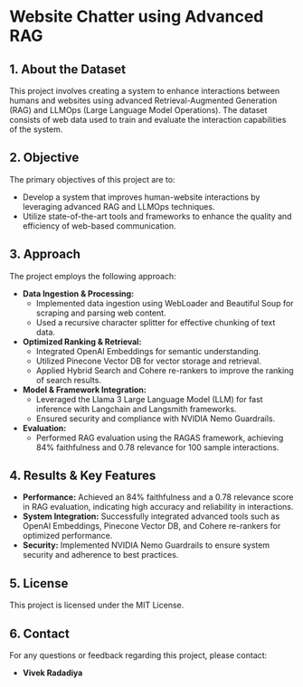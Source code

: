 # Website Chatter using Advanced RAG

## 1. About the Dataset
This project involves creating a system to enhance interactions between humans and websites using advanced Retrieval-Augmented Generation (RAG) and LLMOps (Large Language Model Operations). The dataset consists of web data used to train and evaluate the interaction capabilities of the system.

## 2. Objective
The primary objectives of this project are to:
- Develop a system that improves human-website interactions by leveraging advanced RAG and LLMOps techniques.
- Utilize state-of-the-art tools and frameworks to enhance the quality and efficiency of web-based communication.

## 3. Approach
The project employs the following approach:
- **Data Ingestion & Processing:**
  - Implemented data ingestion using WebLoader and Beautiful Soup for scraping and parsing web content.
  - Used a recursive character splitter for effective chunking of text data.
- **Optimized Ranking & Retrieval:**
  - Integrated OpenAI Embeddings for semantic understanding.
  - Utilized Pinecone Vector DB for vector storage and retrieval.
  - Applied Hybrid Search and Cohere re-rankers to improve the ranking of search results.
- **Model & Framework Integration:**
  - Leveraged the Llama 3 Large Language Model (LLM) for fast inference with Langchain and Langsmith frameworks.
  - Ensured security and compliance with NVIDIA Nemo Guardrails.
- **Evaluation:**
  - Performed RAG evaluation using the RAGAS framework, achieving 84% faithfulness and 0.78 relevance for 100 sample interactions.

## 4. Results & Key Features
- **Performance:** Achieved an 84% faithfulness and a 0.78 relevance score in RAG evaluation, indicating high accuracy and reliability in interactions.
- **System Integration:** Successfully integrated advanced tools such as OpenAI Embeddings, Pinecone Vector DB, and Cohere re-rankers for optimized performance.
- **Security:** Implemented NVIDIA Nemo Guardrails to ensure system security and adherence to best practices.

## 5. License
This project is licensed under the MIT License.

## 6. Contact
For any questions or feedback regarding this project, please contact:
- **Vivek Radadiya**
